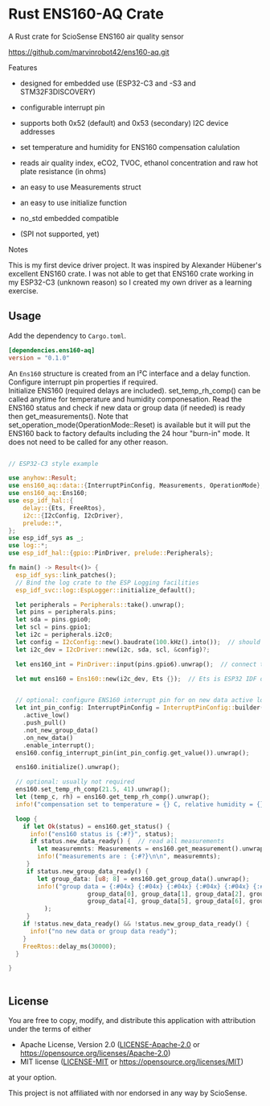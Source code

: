 Rust ENS160-AQ Crate
====

A Rust crate for ScioSense ENS160 air quality sensor 

<https://github.com/marvinrobot42/ens160-aq.git>

[ENS160]: https://www.sciosense.com/wp-content/uploads/documents/SC-001224-DS-9-ENS160-Datasheet.pdf

Features

- designed for embedded use (ESP32-C3 and -S3 and STM32F3DISCOVERY)
- configurable interrupt pin
- supports both 0x52 (default) and 0x53 (secondary) I2C device addresses
- set temperature and humidity for ENS160 compensation calulation
- reads air quality index, eCO2, TVOC, ethanol concentration and raw hot plate resistance (in ohms)
- an easy to use Measurements struct
- an easy to use initialize function
- no_std embedded compatible

- (SPI not supported, yet)
  

Notes

This is my first device driver project.  It was inspired by Alexander Hübener's excellent ENS160 crate.
I was not able to get that ENS160 crate working in my ESP32-C3 (unknown reason) so I created my own driver as a learning exercise.


Usage
----

Add the dependency to `Cargo.toml`.

~~~~toml
[dependencies.ens160-aq]
version = "0.1.0"
~~~~

An `Ens160` structure is created from an I²C interface and a delay function.
Configure interrupt pin properties if required.  
Initialize ENS160 (required delays are included).
set_temp_rh_comp() can be called anytime for temperature and humidity componesation.
Read the ENS160 status and check if new data or group data (if needed) is ready
then get_measurements().
Note that set_operation_mode(OperationMode::Reset) is available but it will put the ENS160
back to factory defaults including the 24 hour "burn-in" mode.  It does not need to be called
for any other reason.



~~~~rust

// ESP32-C3 style example

use anyhow::Result;
use ens160_aq::data::{InterruptPinConfig, Measurements, OperationMode};
use ens160_aq::Ens160;
use esp_idf_hal::{
    delay::{Ets, FreeRtos},
    i2c::{I2cConfig, I2cDriver},
    prelude::*,
};
use esp_idf_sys as _;
use log::*;
use esp_idf_hal::{gpio::PinDriver, prelude::Peripherals};

fn main() -> Result<()> {
  esp_idf_sys::link_patches();
  // Bind the log crate to the ESP Logging facilities
  esp_idf_svc::log::EspLogger::initialize_default();

  let peripherals = Peripherals::take().unwrap();
  let pins = peripherals.pins;
  let sda = pins.gpio0;
  let scl = pins.gpio1;
  let i2c = peripherals.i2c0;
  let config = I2cConfig::new().baudrate(100.kHz().into());  // should work at 400 kHz also
  let i2c_dev = I2cDriver::new(i2c, sda, scl, &config)?;

  let ens160_int = PinDriver::input(pins.gpio6).unwrap();  // connect to ENS160 INT pin if using it

  let mut ens160 = Ens160::new(i2c_dev, Ets {});  // Ets is ESP32 IDF delay function


  // optional: configure ENS160 interrupt pin for on new data active low, push_pull drive mode
  let int_pin_config: InterruptPinConfig = InterruptPinConfig::builder()
    .active_low()
    .push_pull()
    .not_new_group_data()
    .on_new_data()
    .enable_interrupt();
  ens160.config_interrupt_pin(int_pin_config.get_value()).unwrap();

  ens160.initialize().unwrap();

  // optional: usually not required
  ens160.set_temp_rh_comp(21.5, 41).unwrap();  
  let (temp_c, rh) = ens160.get_temp_rh_comp().unwrap();
  info!("compensation set to temperature = {} C, relative humidity = {} %", temp_c, rh);

  loop {
    if let Ok(status) = ens160.get_status() {
      info!("ens160 status is {:#?}", status);
      if status.new_data_ready() {  // read all measurements
        let measuremnts: Measurements = ens160.get_measurement().unwrap();
        info!("measurements are : {:#?}\n\n", measuremnts);      
     }
     if status.new_group_data_ready() {
        let group_data: [u8; 8] = ens160.get_group_data().unwrap();
        info!("group data = {:#04x} {:#04x} {:#04x} {:#04x} {:#04x} {:#04x} {:#04x} {:#04x}",
                      group_data[0], group_data[1], group_data[2], group_data[3],
                      group_data[4], group_data[5], group_data[6], group_data[7]
          );
     }
    if !status.new_data_ready() && !status.new_group_data_ready() {
      info!("no new data or group data ready");
    }
    FreeRtos::delay_ms(30000);
  }

}
    
~~~~


License
----

You are free to copy, modify, and distribute this application with attribution under the terms of either

 * Apache License, Version 2.0
   ([LICENSE-Apache-2.0](./LICENSE-Apache-2.0) or <https://opensource.org/licenses/Apache-2.0>)
 * MIT license
   ([LICENSE-MIT](./LICENSE-MIT) or <https://opensource.org/licenses/MIT>)

at your option.

This project is not affiliated with nor endorsed in any way by ScioSense.
